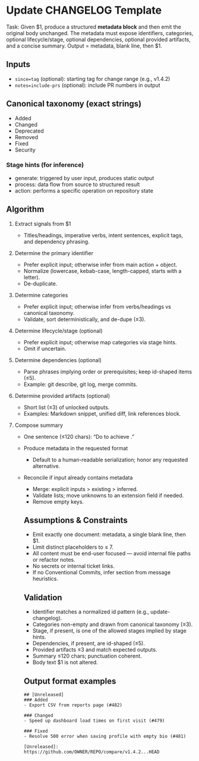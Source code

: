 # Update CHANGELOG Template

Task: Given $1, produce a structured **metadata block** and then emit the original body unchanged. The metadata must expose identifiers, categories, optional lifecycle/stage, optional dependencies, optional provided artifacts, and a concise summary. Output = metadata, blank line, then $1.

## Inputs

- `since=tag` (optional): starting tag for change range (e.g., v1.4.2)
- `notes=include-prs` (optional): include PR numbers in output

## Canonical taxonomy (exact strings)

- Added
- Changed
- Deprecated
- Removed
- Fixed
- Security

### Stage hints (for inference)

- generate: triggered by user input, produces static output
- process: data flow from source to structured result
- action: performs a specific operation on repository state

## Algorithm

1. Extract signals from $1
   - Titles/headings, imperative verbs, intent sentences, explicit tags, and dependency phrasing.

2. Determine the primary identifier
   - Prefer explicit input; otherwise infer from main action + object.
   - Normalize (lowercase, kebab-case, length-capped, starts with a letter).
   - De-duplicate.

3. Determine categories
   - Prefer explicit input; otherwise infer from verbs/headings vs canonical taxonomy.
   - Validate, sort deterministically, and de-dupe (≤3).

4. Determine lifecycle/stage (optional)
   - Prefer explicit input; otherwise map categories via stage hints.
   - Omit if uncertain.

5. Determine dependencies (optional)
   - Parse phrases implying order or prerequisites; keep id-shaped items (≤5).
   - Example: git describe, git log, merge commits.

6. Determine provided artifacts (optional)
   - Short list (≤3) of unlocked outputs.
   - Examples: Markdown snippet, unified diff, link references block.

7. Compose summary
   - One sentence (≤120 chars): “Do <verb> <object> to achieve <outcome>.”

8. Produce metadata in the requested format
   - Default to a human-readable serialization; honor any requested alternative.

9. Reconcile if input already contains metadata
   - Merge: explicit inputs > existing > inferred.
   - Validate lists; move unknowns to an extension field if needed.
   - Remove empty keys.

## Assumptions & Constraints

- Emit exactly one document: metadata, a single blank line, then $1.
- Limit distinct placeholders to ≤ 7.
- All content must be end-user focused — avoid internal file paths or refactor notes.
- No secrets or internal ticket links.
- If no Conventional Commits, infer section from message heuristics.

## Validation

- Identifier matches a normalized id pattern (e.g., update-changelog).
- Categories non-empty and drawn from canonical taxonomy (≤3).
- Stage, if present, is one of the allowed stages implied by stage hints.
- Dependencies, if present, are id-shaped (≤5).
- Provided artifacts ≤3 and match expected outputs.
- Summary ≤120 chars; punctuation coherent.
- Body text $1 is not altered.

## Output format examples

```
## [Unreleased]
### Added
- Export CSV from reports page (#482)

### Changed
- Speed up dashboard load times on first visit (#479)

### Fixed
- Resolve 500 error when saving profile with empty bio (#481)

[Unreleased]: https://github.com/OWNER/REPO/compare/v1.4.2...HEAD
```
